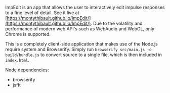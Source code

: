 ImpEdit is an app that allows the user to interactively edit impulse responses to a fine level of detail. See it live at [https://montythibault.github.io/ImpEdit/](https://montythibault.github.io/ImpEdit/). Due to the volatility and performance of modern web API's such as WebAudio and WebGL, only Chrome is supported.


This is a completely client-side application that makes use of the Node.js require system and Browserify. Simply run `browserify src/main.js -o build/bundle.js` to convert source to a single file, which is then included in `index.html`.


Node dependencies:

- browserify
- jsfft